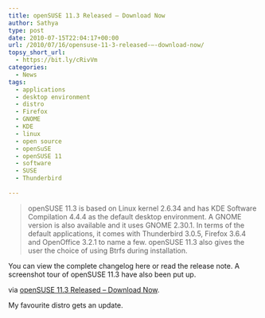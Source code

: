 ```yaml
---
title: openSUSE 11.3 Released – Download Now
author: Sathya
type: post
date: 2010-07-15T22:04:17+00:00
url: /2010/07/16/opensuse-11-3-released-–-download-now/
topsy_short_url:
  - https://bit.ly/cRivVm
categories:
  - News
tags:
  - applications
  - desktop environment
  - distro
  - Firefox
  - GNOME
  - KDE
  - linux
  - open source
  - openSuSE
  - openSUSE 11
  - software
  - SUSE
  - Thunderbird
  
---
```

> openSUSE 11.3 is based on Linux kernel 2.6.34 and has KDE Software Compilation 4.4.4 as the default desktop environment. A GNOME version is also available and it uses GNOME 2.30.1. In terms of the default applications, it comes with Thunderbird 3.0.5, Firefox 3.6.4 and OpenOffice 3.2.1 to name a few. openSUSE 11.3 also gives the user the choice of using Btrfs during installation.

You can view the complete changelog here or read the release note. A screenshot tour of openSUSE 11.3 have also been put up.

via [openSUSE 11.3 Released – Download Now][1].

My favourite distro gets an update.

 [1]: https://techie-buzz.com/foss/opensuse-11-3-released-download-now.html
